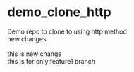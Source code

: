 # demo_clone_http
Demo repo to clone to using http method
<br>
new changes
<br>
<br>this is new change
<br>
this is for only feature1 branch

